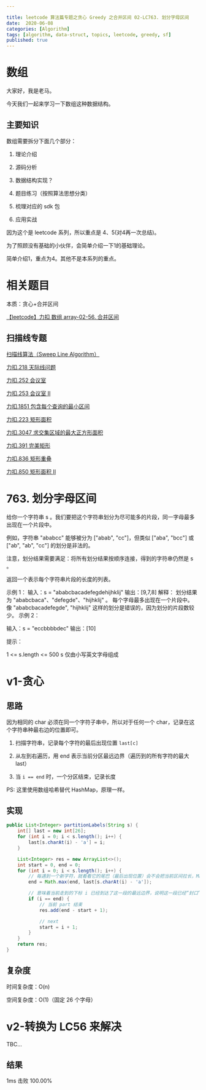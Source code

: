 ```yaml
---

title: leetcode 算法篇专题之贪心 Greedy 之合并区间 02-LC763. 划分字母区间
date:  2020-06-08
categories: [Algorithm]
tags: [algorithm, data-struct, topics, leetcode, greedy, sf]
published: true
---
```



# 数组

大家好，我是老马。

今天我们一起来学习一下数组这种数据结构。

## 主要知识

数组需要拆分下面几个部分：

1. 理论介绍

2. 源码分析

3. 数据结构实现？

4. 题目练习（按照算法思想分类）

5. 梳理对应的 sdk 包

6. 应用实战

因为这个是 leetcode 系列，所以重点是 4、5(对4再一次总结)。

为了照顾没有基础的小伙伴，会简单介绍一下1的基础理论。

简单介绍1，重点为4。其他不是本系列的重点。

# 相关题目

本质：贪心+合并区间

[【leetcode】力扣 数组 array-02-56. 合并区间](https://houbb.github.io/2020/06/08/algorithm-000-leetcode-data-struct-001-array-topics-array-02-leetcode-LC56)

## 扫描线专题

[扫描线算法（Sweep Line Algorithm）](https://houbb.github.io/2020/06/08/algorithm-000-leetcode-data-struct-001-array-06-000-sweep-line-intro)

[力扣.218 天际线问题](https://houbb.github.io/2020/06/08/algorithm-000-leetcode-data-struct-001-array-06-218-sweep-line-skyline)

[力扣.252 会议室](https://houbb.github.io/2020/06/08/algorithm-000-leetcode-data-struct-001-array-06-252-sweep-line-meeting-room)

[力扣.253 会议室 II](https://houbb.github.io/2020/06/08/algorithm-000-leetcode-data-struct-001-array-06-253-sweep-line-meeting-room-ii)

[力扣.1851 包含每个查询的最小区间](https://houbb.github.io/2020/06/08/algorithm-000-leetcode-data-struct-001-array-06-1851-sweep-line-minimum-interval-to-include-each-query)

[力扣.223 矩形面积](https://houbb.github.io/2020/06/08/algorithm-000-leetcode-data-struct-001-array-06-223-sweep-line-rectangle-area)

[力扣.3047 求交集区域的最大正方形面积](https://houbb.github.io/2020/06/08/algorithm-000-leetcode-data-struct-001-array-06-3047-sweep-line-find-the-largest-area-of-square-inside-two-rectangles)

[力扣.391 完美矩形](https://houbb.github.io/2020/06/08/algorithm-000-leetcode-data-struct-001-array-06-391-sweep-line-perfect-rectangle)

[力扣.836 矩形重叠](https://houbb.github.io/2020/06/08/algorithm-000-leetcode-data-struct-001-array-06-836-sweep-line-rectangle-overlap)

[力扣.850 矩形面积 II](https://houbb.github.io/2020/06/08/algorithm-000-leetcode-data-struct-001-array-06-850-sweep-line-rectangle-area-ii)

# 763. 划分字母区间

给你一个字符串 s 。我们要把这个字符串划分为尽可能多的片段，同一字母最多出现在一个片段中。

例如，字符串 "ababcc" 能够被分为 ["abab", "cc"]，但类似 ["aba", "bcc"] 或 ["ab", "ab", "cc"] 的划分是非法的。

注意，划分结果需要满足：将所有划分结果按顺序连接，得到的字符串仍然是 s 。

返回一个表示每个字符串片段的长度的列表。

示例 1：
输入：s = "ababcbacadefegdehijhklij"
输出：[9,7,8]
解释：
划分结果为 "ababcbaca"、"defegde"、"hijhklij" 。
每个字母最多出现在一个片段中。
像 "ababcbacadefegde", "hijhklij" 这样的划分是错误的，因为划分的片段数较少。 
示例 2：

输入：s = "eccbbbbdec"
输出：[10]
 

提示：

1 <= s.length <= 500
s 仅由小写英文字母组成

# v1-贪心

## 思路

因为相同的 char 必须在同一个字符子串中，所以对于任何一个 char，记录在这个字符串种最右边的位置即可。

1. 扫描字符串，记录每个字符的最后出现位置 `last[c]`

2. 从左到右遍历，用 end 表示当前分区最远边界（遍历到的所有字符的最大 last）

3. 当 `i == end` 时，一个分区结束，记录长度

PS: 这里使用数组哈希替代 HashMap，原理一样。

## 实现

```java
public List<Integer> partitionLabels(String s) {
    int[] last = new int[26];
    for (int i = 0; i < s.length(); i++) {
        last[s.charAt(i) - 'a'] = i;
    }

    List<Integer> res = new ArrayList<>();
    int start = 0, end = 0;
    for (int i = 0; i < s.length(); i++) {
        // 每遇到一个新字符，就看看它的尾巴（最后出现位置）会不会把当前区间拉长，Math.max 就是为了保证这段区间把所有相关字符都包住。
        end = Math.max(end, last[s.charAt(i) - 'a']);

        // 意味着当前走到的下标 i 已经到达了这一段的最远边界，说明这一段已经“封口”，不会影响后面的分段。
        if (i == end) {
            // 当前 part 结束
            res.add(end - start + 1);

            // next
            start = i + 1;
        }
    }
    return res;
}
```

## 复杂度

时间复杂度：O(n)

空间复杂度：O(1)（固定 26 个字母）


# v2-转换为 LC56 来解决

TBC...

## 结果

1ms 击败 100.00%

